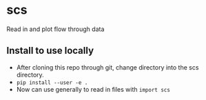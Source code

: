 # scs
Read in and plot flow through data

## Install to use locally
* After cloning this repo through git, change directory into the scs directory.
* `pip install --user -e .`
* Now can use generally to read in files with `import scs`
